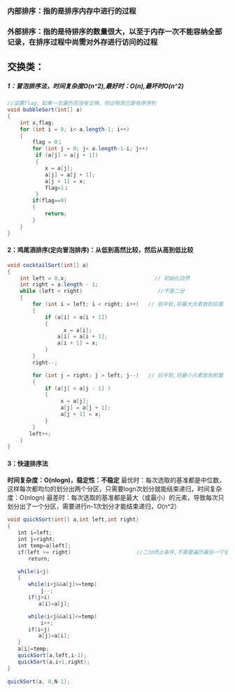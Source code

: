### 内部排序：指的是排序内存中进行的过程

### 外部排序：指的是待排序的数量很大，以至于内存一次不能容纳全部记录，在排序过程中尚需对外存进行访问的过程

## 交换类：

##### 1：冒泡排序法，时间复杂度O(n^2),最好时：O(n),最坏时O(n^2)

```java
//设置flag，如果一次遍历完没有交换，则证明其已是有序序列
void bubbleSort(int[] a)
{
	int x,flag;
	for (int i = 0; i< a.length-1; i++)
	{
	    flag = 0；
	    for (int j = 0; j< a.length-1-i; j++)
		 if (a[j] > a[j + 1])
		 {
			x = a[j];
			a[j] = a[j + 1];
			a[j + 1] = x;
			flag=1；
		 }
		if(flag==0)
		{
			return;
		}
	}
}      
```



#### 2：鸡尾酒排序(定向冒泡排序)：从低到高然比较，然后从高到低比较

```java
void cocktailSort(int[] a)
{
    int left = 0,x;                            // 初始化边界
    int right = a.length - 1;
    while (left < right) 						//不是二分
    {
        for (int i = left; i < right; i++)   // 前半轮,将最大元素放到后面
        {
            if (a[i] > a[i + 1])
            {
                  x = a[i];
	 			a[i] = a[i + 1];
				a[i + 1] = x;
            }
        }
        right--;

        for (int j = right; j > left; j--)   // 后半轮,将最小元素放到前面
        {
            if (a[j] < a[j - 1] )
        	{
            	 x = a[j];
            	 a[j] = a[j + 1];
    		     a[j + 1] = x;
        	}
        }
       left++;
	}
}
```



#### 3：快速排序法

**时间复杂度：O(nlogn)，稳定性：不稳定**
最优时：每次选取的基准都是中位数，这样每次都均匀的划分出两个分区，只需要logn次划分就能结束递归，时间复杂度：O(nlogn)
最差时：每次选取的基准都是最大（或最小）的元素，导致每次只划分出了一个分区，需要进行n-1次划分才能结束递归，O(n^2）

```java
void quickSort(int[] a,int left,int right)
{
　　int i=left;
　　int j=right;
　　int temp=a[left];
　　if(left >= right)						//二分终止条件,不需要遍历最后一个值
　　　　return;

　　while(i<j)
　　{
　　　　while(i<j&&a[j]>=temp) 
　　　　    j--;
　　　　if(j>i)
　　　　　　a[i]=a[j];

　　　　while(i<j&&a[i]<=temp)
　　　　    i++;
　　　　if(i<j)
　　　　　　a[j]=a[i];
　　}
　　a[i]=temp;
　　quickSort(a,left,i-1);
　　quickSort(a,i+1,right);
}
	
quickSort(a, 0,N-1);
```










